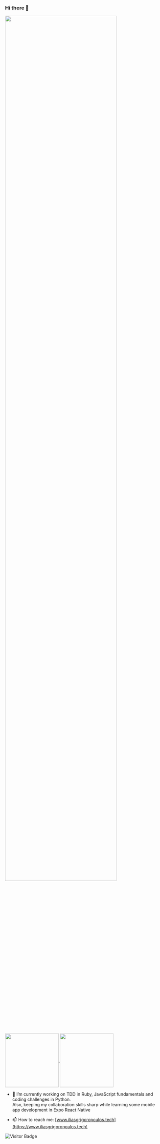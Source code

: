 ### Hi there 👋

<!-- Image (Inspired by Spectrum V by. Ellsworth Kelly)-->
<img src="https://user-images.githubusercontent.com/57366310/92895303-0ea64880-f424-11ea-8a54-2fef5e6561c3.png" width=85% height=85% />

<!-- GutHub stats badge with <a> tags -->

<a href="https://github.com/iliasmariosg/iliasmariosg">
<img align="center" src="https://github-readme-stats.vercel.app/api?username=iliasmariosg&count_private=true&show_icons=true&include_all_commits=true" height="175px />
</a>
 
                           
<!-- Top languages stats badge with <a> a tags -->

<a href="https://github.com/iliasmariosg/iliasmariosg">
<img align="center" src="https://github-readme-stats.vercel.app/api/top-langs/?username=iliasmariosg&hide=TeX&layout=compact" height="175px"/>
</a>
                                                                                                                                       
<p>

- 🔭 I’m currently working on TDD in Ruby, JavaScript fundamentals and coding challenges in Python. <br> Also, keeping my collaboration skills sharp while learning some mobile app development in Expo React Native</br>
  
- 📫 How to reach me: [www.iliasgrigoropoulos.tech](https://www.iliasgrigoropoulos.tech)
</p>
<!-- Contribution stats badge by LordDaseme -->
<!--
[![Contribution Stats](https://github-contribution-stats.vercel.app/api/?username=iliasmariosg)](https://github.com/LordDashMe/github-contribution-stats/)
-->

<!-- GutHub stats badge without <a> tags -->
<!--
![Github Stats](https://github-readme-stats.vercel.app/api?username=iliasmariosg&count_private=true&show_icons=true&include_all_commits=true)
-->

<!-- Top languages stats without <a> tags -->
<!-- ![Top Langs](https://github-readme-stats.vercel.app/api/top-langs/?username=iliasmariosg&hide=TeX&layout=compact) -->

![Visitor Badge](https://visitor-badge.laobi.icu/badge?page_id=iliasmariosg.iliasmariosg)

<!--
**IliasMariosG/IliasMariosG** is a ✨ _special_ ✨ repository because its `README.md` (this file) appears on your GitHub profile.
-->
<!--
Here are some ideas to get you started:
-->

<!--
- 🌱 I’m currently learning ...
- 👯 I’m looking to collaborate on ...
- 🤔 I’m looking for help with ...
- 💬 Ask me about ...
- 😄 Pronouns: ...
- ⚡ Fun fact: ...
-->
